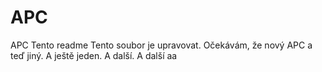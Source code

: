 # APC
APC Tento readme Tento soubor je upravovat. Očekávám, že nový APC a teď jiný. A ještě jeden. A další. A další aa
